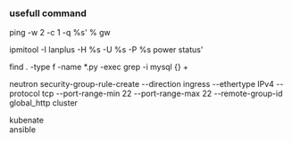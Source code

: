 ### usefull command   
ping -w 2 -c 1 -q %s' % gw   

ipmitool -I lanplus -H %s -U %s -P %s power status'   

find . -type f -name *.py  -exec grep -i mysql {}  +   

neutron security-group-rule-create --direction ingress --ethertype IPv4 --protocol tcp --port-range-min 22 --port-range-max 22 --remote-group-id global_http cluster  


kubenate   
ansible    


### 
